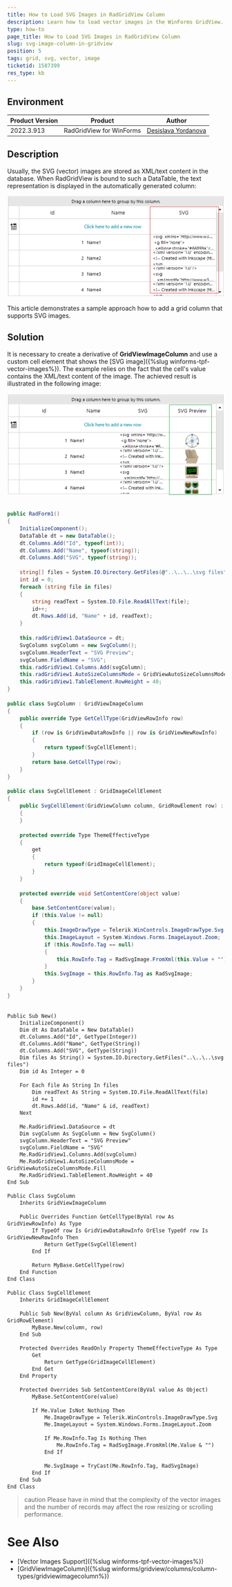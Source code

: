 ```yaml
---
title: How to Load SVG Images in RadGridView Column
description: Learn how to load vector images in the WinForms GridView. 
type: how-to
page_title: How to Load SVG Images in RadGridView Column
slug: svg-image-column-in-gridview
position: 5
tags: grid, svg, vector, image
ticketid: 1587399
res_type: kb
---
```



## Environment
|Product Version|Product|Author|
|----|----|----|
|2022.3.913|RadGridView for WinForms|[Desislava Yordanova](https://www.telerik.com/blogs/author/desislava-yordanova)|

## Description

Usually, the SVG (vector) images are stored as XML/text content in the database. When RadGridView is bound to such a DataTable, the text representation is displayed in the automatically generated column:

![svg-image-column-in-gridvie 001](images/svg-image-column-in-gridvie001.png) 
 
This article demonstrates a sample approach how to add a grid column that supports SVG images. 

## Solution

It is necessary to create a derivative of **GridViewImageColumn** and use a custom cell element that shows the [SVG image]({%slug winforms-tpf-vector-images%}). The example relies on the fact that the cell's value contains the XML/text content of the image. The achieved result is illustrated in the following image:
 
![svg-image-column-in-gridvie 002](images/svg-image-column-in-gridvie002.png) 


````C#

public RadForm1()
{
    InitializeComponent();
    DataTable dt = new DataTable();
    dt.Columns.Add("Id", typeof(int));
    dt.Columns.Add("Name", typeof(string));
    dt.Columns.Add("SVG", typeof(string));

    string[] files = System.IO.Directory.GetFiles(@"..\..\..\svg files");
    int id = 0;
    foreach (string file in files)
    {
        string readText = System.IO.File.ReadAllText(file);
        id++;
        dt.Rows.Add(id, "Name" + id, readText);
    }

    this.radGridView1.DataSource = dt;
    SvgColumn svgColumn = new SvgColumn();
    svgColumn.HeaderText = "SVG Preview";
    svgColumn.FieldName = "SVG";
    this.radGridView1.Columns.Add(svgColumn);
    this.radGridView1.AutoSizeColumnsMode = GridViewAutoSizeColumnsMode.Fill;
    this.radGridView1.TableElement.RowHeight = 40;
}

public class SvgColumn : GridViewImageColumn
{
    public override Type GetCellType(GridViewRowInfo row)
    {
        if (row is GridViewDataRowInfo || row is GridViewNewRowInfo)
        {
            return typeof(SvgCellElement);
        }
        return base.GetCellType(row);
    }
}

public class SvgCellElement : GridImageCellElement
{ 
    public SvgCellElement(GridViewColumn column, GridRowElement row) : base(column, row)
    {
    }

    protected override Type ThemeEffectiveType     
    { 
        get    
        { 
            return typeof(GridImageCellElement);     
        }
    }

    protected override void SetContentCore(object value)
    {
        base.SetContentCore(value);
        if (this.Value != null)
        {
            this.ImageDrawType = Telerik.WinControls.ImageDrawType.Svg;
            this.ImageLayout = System.Windows.Forms.ImageLayout.Zoom;
            if (this.RowInfo.Tag == null)
            {
                this.RowInfo.Tag = RadSvgImage.FromXml(this.Value + "");
            }
            this.SvgImage = this.RowInfo.Tag as RadSvgImage;
        }
    }
}

````
````VB.NET

Public Sub New()
    InitializeComponent()
    Dim dt As DataTable = New DataTable()
    dt.Columns.Add("Id", GetType(Integer))
    dt.Columns.Add("Name", GetType(String))
    dt.Columns.Add("SVG", GetType(String))
    Dim files As String() = System.IO.Directory.GetFiles("..\..\..\svg files")
    Dim id As Integer = 0

    For Each file As String In files
        Dim readText As String = System.IO.File.ReadAllText(file)
        id += 1
        dt.Rows.Add(id, "Name" & id, readText)
    Next

    Me.RadGridView1.DataSource = dt
    Dim svgColumn As SvgColumn = New SvgColumn()
    svgColumn.HeaderText = "SVG Preview"
    svgColumn.FieldName = "SVG"
    Me.RadGridView1.Columns.Add(svgColumn)
    Me.RadGridView1.AutoSizeColumnsMode = GridViewAutoSizeColumnsMode.Fill
    Me.RadGridView1.TableElement.RowHeight = 40
End Sub

Public Class SvgColumn
    Inherits GridViewImageColumn

    Public Overrides Function GetCellType(ByVal row As GridViewRowInfo) As Type
        If TypeOf row Is GridViewDataRowInfo OrElse TypeOf row Is GridViewNewRowInfo Then
            Return GetType(SvgCellElement)
        End If

        Return MyBase.GetCellType(row)
    End Function
End Class

Public Class SvgCellElement
    Inherits GridImageCellElement

    Public Sub New(ByVal column As GridViewColumn, ByVal row As GridRowElement)
        MyBase.New(column, row)
    End Sub

    Protected Overrides ReadOnly Property ThemeEffectiveType As Type
        Get
            Return GetType(GridImageCellElement)
        End Get
    End Property

    Protected Overrides Sub SetContentCore(ByVal value As Object)
        MyBase.SetContentCore(value)

        If Me.Value IsNot Nothing Then
            Me.ImageDrawType = Telerik.WinControls.ImageDrawType.Svg
            Me.ImageLayout = System.Windows.Forms.ImageLayout.Zoom

            If Me.RowInfo.Tag Is Nothing Then
                Me.RowInfo.Tag = RadSvgImage.FromXml(Me.Value & "")
            End If

            Me.SvgImage = TryCast(Me.RowInfo.Tag, RadSvgImage)
        End If
    End Sub
End Class

````

>caution Please have in mind that the complexity of the vector images and the number of records may affect the row resizing or scrolling performance. 

# See Also

* [Vector Images Support]({%slug winforms-tpf-vector-images%})
* [GridViewImageColumn]({%slug winforms/gridview/columns/column-types/gridviewimagecolumn%})



 
